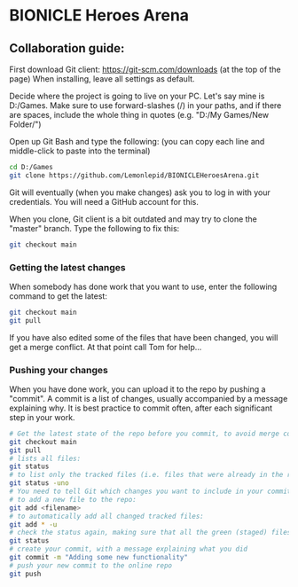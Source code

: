# BIONICLE Heroes Arena

## Collaboration guide:
First download Git client: https://git-scm.com/downloads (at the top of the page)
When installing, leave all settings as default.

Decide where the project is going to live on your PC. Let's say mine is D:/Games. Make sure to use forward-slashes (/) in your paths, and if there are spaces, include the whole thing in quotes (e.g. "D:/My Games/New Folder/")

Open up Git Bash and type the following:
(you can copy each line and middle-click to paste into the terminal)
```sh
cd D:/Games
git clone https://github.com/Lemonlepid/BIONICLEHeroesArena.git
```
Git will eventually (when you make changes) ask you to log in with your credentials. You will need a GitHub account for this.

When you clone, Git client is a bit outdated and may try to clone the "master" branch. Type the following to fix this:
```sh
git checkout main
```
### Getting the latest changes
When somebody has done work that you want to use, enter the following command to get the latest:
```sh
git checkout main
git pull
```
If you have also edited some of the files that have been changed, you will get a merge conflict. At that point call Tom for help...

### Pushing your changes
When you have done work, you can upload it to the repo by pushing a "commit". A commit is a list of changes, usually accompanied by a message explaining why.
It is best practice to commit often, after each significant step in your work.
```sh
# Get the latest state of the repo before you commit, to avoid merge conflicts later
git checkout main
git pull
# lists all files:
git status
# to list only the tracked files (i.e. files that were already in the repo) do this instead:
git status -uno
# You need to tell Git which changes you want to include in your commit.
# to add a new file to the repo:
git add <filename>
# to automatically add all changed tracked files:
git add * -u
# check the status again, making sure that all the green (staged) files are intended:
git status
# create your commit, with a message explaining what you did
git commit -m "Adding some new functionality"
# push your new commit to the online repo
git push
```
